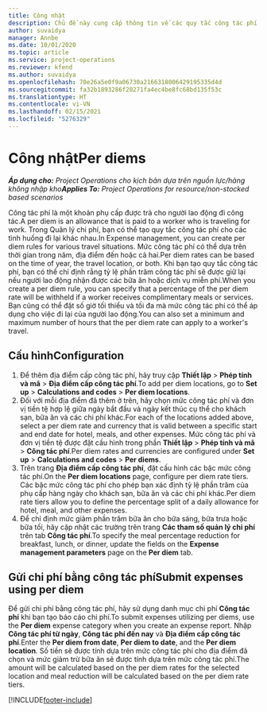 ```yaml
---
title: Công nhật
description: Chủ đề này cung cấp thông tin về các quy tắc công tác phí được sử dụng trong Quản lý chi phí.
author: suvaidya
manager: Annbe
ms.date: 10/01/2020
ms.topic: article
ms.service: project-operations
ms.reviewer: kfend
ms.author: suvaidya
ms.openlocfilehash: 70e26a5e0f9a06730a2166318006429195335d4d
ms.sourcegitcommit: fa32b1893286f20271fa4ec4be8fc68bd135f53c
ms.translationtype: HT
ms.contentlocale: vi-VN
ms.lasthandoff: 02/15/2021
ms.locfileid: "5276329"
---
```

# <a name="per-diems"></a><span data-ttu-id="7e4e6-103">Công nhật</span><span class="sxs-lookup"><span data-stu-id="7e4e6-103">Per diems</span></span>

<span data-ttu-id="7e4e6-104">_**Áp dụng cho:** Project Operations cho kịch bản dựa trên nguồn lực/hàng không nhập kho_</span><span class="sxs-lookup"><span data-stu-id="7e4e6-104">_**Applies To:** Project Operations for resource/non-stocked based scenarios_</span></span>


<span data-ttu-id="7e4e6-105">Công tác phí là một khoản phụ cấp được trả cho người lao động đi công tác.</span><span class="sxs-lookup"><span data-stu-id="7e4e6-105">A per diem is an allowance that is paid to a worker who is traveling for work.</span></span> <span data-ttu-id="7e4e6-106">Trong Quản lý chi phí, bạn có thể tạo quy tắc công tác phí cho các tình huống đi lại khác nhau.</span><span class="sxs-lookup"><span data-stu-id="7e4e6-106">In Expense management, you can create per diem rules for  various travel situations.</span></span> <span data-ttu-id="7e4e6-107">Mức công tác phí có thể dựa trên thời gian trong năm, địa điểm đến hoặc cả hai.</span><span class="sxs-lookup"><span data-stu-id="7e4e6-107">Per diem rates can be based on the time of year, the travel location, or both.</span></span> <span data-ttu-id="7e4e6-108">Khi bạn tạo quy tắc công tác phí, bạn có thể chỉ định rằng tỷ lệ phần trăm công tác phí sẽ được giữ lại nếu người lao động nhận được các bữa ăn hoặc dịch vụ miễn phí.</span><span class="sxs-lookup"><span data-stu-id="7e4e6-108">When you create a per diem  rule, you can specify that a percentage of the per diem rate will be withheld if a worker receives complimentary meals or services.</span></span> <span data-ttu-id="7e4e6-109">Bạn cũng có thể đặt số giờ tối thiểu và tối đa mà mức công tác phí có thể áp dụng cho việc đi lại của người lao động.</span><span class="sxs-lookup"><span data-stu-id="7e4e6-109">You can also set a minimum and maximum number of hours that the per diem rate can apply to a worker's travel.</span></span>

## <a name="configuration"></a><span data-ttu-id="7e4e6-110">Cấu hình</span><span class="sxs-lookup"><span data-stu-id="7e4e6-110">Configuration</span></span> 

1. <span data-ttu-id="7e4e6-111">Để thêm địa điểm cấp công tác phí, hãy truy cập **Thiết lập** > **Phép tính và mã** > **Địa điểm cấp công tác phí**.</span><span class="sxs-lookup"><span data-stu-id="7e4e6-111">To add per diem locations, go to **Set up** > **Calculations and codes** > **Per diem locations**.</span></span>
2. <span data-ttu-id="7e4e6-112">Đối với mỗi địa điểm đã thêm ở trên, hãy chọn mức công tác phí và đơn vị tiền tệ hợp lệ giữa ngày bắt đầu và ngày kết thúc cụ thể cho khách sạn, bữa ăn và các chi phí khác.</span><span class="sxs-lookup"><span data-stu-id="7e4e6-112">For each of the locations added above, select a per diem rate and currency that is valid between a specific start and end date for hotel, meals, and other expenses.</span></span> <span data-ttu-id="7e4e6-113">Mức công tác phí và đơn vị tiền tệ được đặt cấu hình trong phần **Thiết lập** > **Phép tính và mã** > **Công tác phí**.</span><span class="sxs-lookup"><span data-stu-id="7e4e6-113">Per diem rates and currencies are configured under **Set up** > **Calculations and codes** > **Per diems**.</span></span>
3. <span data-ttu-id="7e4e6-114">Trên trang **Địa điểm cấp công tác phí**, đặt cấu hình các bậc mức công tác phí.</span><span class="sxs-lookup"><span data-stu-id="7e4e6-114">On the **Per diem locations** page, configure per diem rate tiers.</span></span> <span data-ttu-id="7e4e6-115">Các bậc mức công tác phí cho phép bạn xác định tỷ lệ phần trăm của phụ cấp hàng ngày cho khách sạn, bữa ăn và các chi phí khác.</span><span class="sxs-lookup"><span data-stu-id="7e4e6-115">Per diem rate tiers allow you to define the percentage split of a daily allowance for hotel, meal, and other expenses.</span></span> 
4. <span data-ttu-id="7e4e6-116">Để chỉ định mức giảm phần trăm bữa ăn cho bữa sáng, bữa trưa hoặc bữa tối, hãy cập nhật các trường trên trang **Các tham số quản lý chi phí** trên tab **Công tác phí**.</span><span class="sxs-lookup"><span data-stu-id="7e4e6-116">To specify the meal percentage reduction for breakfast, lunch, or dinner, update the fields on the **Expense management parameters** page on the **Per diem** tab.</span></span> 
    
## <a name="submit-expenses-using-per-diem"></a><span data-ttu-id="7e4e6-117">Gửi chi phí bằng công tác phí</span><span class="sxs-lookup"><span data-stu-id="7e4e6-117">Submit expenses using per diem</span></span>
<span data-ttu-id="7e4e6-118">Để gửi chi phí bằng công tác phí, hãy sử dụng danh mục chi phí **Công tác phí** khi bạn tạo báo cáo chi phí.</span><span class="sxs-lookup"><span data-stu-id="7e4e6-118">To submit expenses utilizing per diems, use the **Per diem** expense category when you create an expense report.</span></span> <span data-ttu-id="7e4e6-119">Nhập **Công tác phí từ ngày**, **Công tác phí đến nay** và **Địa điểm cấp công tác phí**.</span><span class="sxs-lookup"><span data-stu-id="7e4e6-119">Enter the **Per diem from date**, **Per diem to date**,  and the **Per diem location**.</span></span> <span data-ttu-id="7e4e6-120">Số tiền sẽ được tính dựa trên mức công tác phí cho địa điểm đã chọn và mức giảm trừ bữa ăn sẽ được tính dựa trên mức công tác phí.</span><span class="sxs-lookup"><span data-stu-id="7e4e6-120">The amount will be calculated based on the per diem rates for the selected location and meal reduction will be calculated based on the per diem rate tiers.</span></span>


[!INCLUDE[footer-include](../includes/footer-banner.md)]
